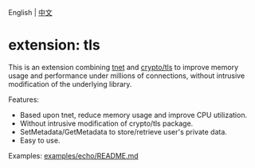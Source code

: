 English | [中文](README.zh_CN.md)

# extension: tls 

This is an extension combining [tnet](https://trpc.group/trpc-go/tnet) and [crypto/tls](https://pkg.go.dev/crypto/tls) to improve memory usage and performance under millions of connections, without intrusive modification of the underlying library.

Features:

* Based upon tnet, reduce memory usage and improve CPU utilization.
* Without intrusive modification of crypto/tls package.
* SetMetadata/GetMetadata to store/retrieve user's private data.
* Easy to use.

Examples: [examples/echo/README.md](./examples/echo/README.md)
